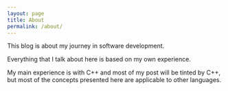 ```yaml
---
layout: page
title: About
permalink: /about/
---
```


This blog is about my journey in software development.

Everything that I talk about here is based on my own experience.

My main experience is with C++ and most of my post will be tinted by C++, but most of the concepts presented here are applicable to other languages.